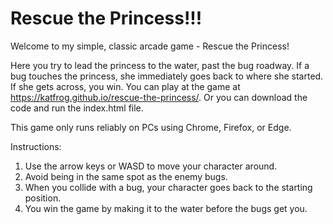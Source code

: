 Rescue the Princess!!!
===============================

Welcome to my simple, classic arcade game - Rescue the Princess!

Here you try to lead the princess to the water, past the bug roadway.  If a
bug touches the princess, she immediately goes back to where she started.  If
she gets across, you win.  You can play at the game at
https://katfrog.github.io/rescue-the-princess/.  Or you can download the code
and run the index.html file.

This game only runs reliably on PCs using Chrome, Firefox, or Edge.


Instructions:
1. Use the arrow keys or WASD to move your character around.
2. Avoid being in the same spot as the enemy bugs.
3. When you collide with a bug, your character goes back to the starting position.
4. You win the game by making it to the water before the bugs get you.
